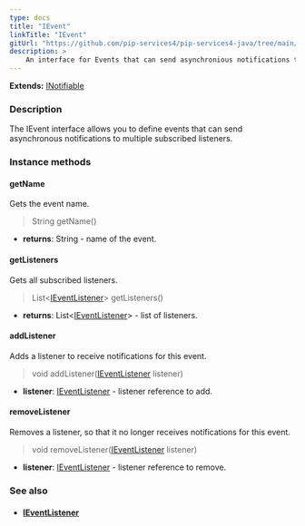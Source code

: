 ```yaml
---
type: docs
title: "IEvent"
linkTitle: "IEvent"
gitUrl: "https://github.com/pip-services4/pip-services4-java/tree/main/pip-services4-redis-java"
description: > 
    An interface for Events that can send asynchronious notifications to multiple subscribed listeners.
---
```


**Extends:** [INotifiable](../../../components/exec/inotifiable)

### Description

The IEvent interface allows you to define events that can send asynchronous notifications to multiple subscribed listeners.

### Instance methods

#### getName
Gets the event name.

> String getName()

- **returns**: String - name of the event.

#### getListeners
Gets all subscribed listeners.

> List<[IEventListener](../ievent_listener)> getListeners()

- **returns**: List<[IEventListener](../ievent_listener)> - list of listeners.

#### addListener
Adds a listener to receive notifications for this event.

> void addListener([IEventListener](../ievent_listener) listener)

- **listener**: [IEventListener](../ievent_listener) - listener reference to add.


#### removeListener
Removes a listener, so that it no longer receives notifications for this event.

> void removeListener([IEventListener](../ievent_listener) listener)

- **listener**: [IEventListener](../ievent_listener) - listener reference to remove.


### See also
- #### [IEventListener](../ievent_listener)
